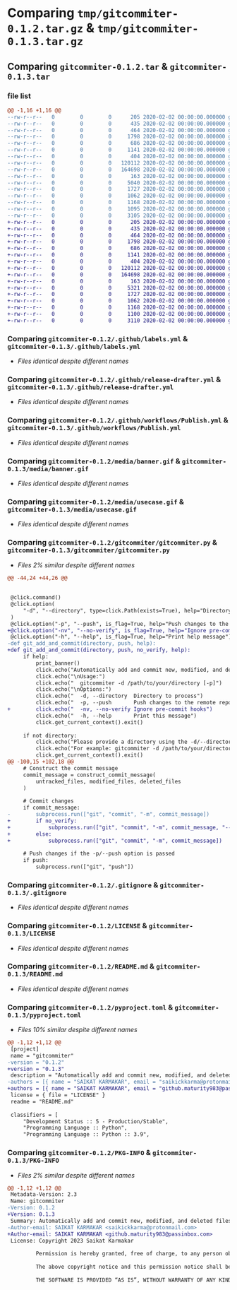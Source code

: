 # Comparing `tmp/gitcommiter-0.1.2.tar.gz` & `tmp/gitcommiter-0.1.3.tar.gz`

## Comparing `gitcommiter-0.1.2.tar` & `gitcommiter-0.1.3.tar`

### file list

```diff
@@ -1,16 +1,16 @@
--rw-r--r--   0        0        0      205 2020-02-02 00:00:00.000000 gitcommiter-0.1.2/banner.tape
--rw-r--r--   0        0        0      435 2020-02-02 00:00:00.000000 gitcommiter-0.1.2/usage.tape
--rw-r--r--   0        0        0      464 2020-02-02 00:00:00.000000 gitcommiter-0.1.2/.github/dependabot.yml
--rw-r--r--   0        0        0     1798 2020-02-02 00:00:00.000000 gitcommiter-0.1.2/.github/labels.yml
--rw-r--r--   0        0        0      686 2020-02-02 00:00:00.000000 gitcommiter-0.1.2/.github/release-drafter.yml
--rw-r--r--   0        0        0     1141 2020-02-02 00:00:00.000000 gitcommiter-0.1.2/.github/workflows/Publish.yml
--rw-r--r--   0        0        0      404 2020-02-02 00:00:00.000000 gitcommiter-0.1.2/.github/workflows/draft.yml
--rw-r--r--   0        0        0   120112 2020-02-02 00:00:00.000000 gitcommiter-0.1.2/media/banner.gif
--rw-r--r--   0        0        0   164698 2020-02-02 00:00:00.000000 gitcommiter-0.1.2/media/usecase.gif
--rw-r--r--   0        0        0      163 2020-02-02 00:00:00.000000 gitcommiter-0.1.2/gitcommiter/__init__.py
--rw-r--r--   0        0        0     5040 2020-02-02 00:00:00.000000 gitcommiter-0.1.2/gitcommiter/gitcommiter.py
--rw-r--r--   0        0        0     1727 2020-02-02 00:00:00.000000 gitcommiter-0.1.2/.gitignore
--rw-r--r--   0        0        0     1062 2020-02-02 00:00:00.000000 gitcommiter-0.1.2/LICENSE
--rw-r--r--   0        0        0     1168 2020-02-02 00:00:00.000000 gitcommiter-0.1.2/README.md
--rw-r--r--   0        0        0     1095 2020-02-02 00:00:00.000000 gitcommiter-0.1.2/pyproject.toml
--rw-r--r--   0        0        0     3105 2020-02-02 00:00:00.000000 gitcommiter-0.1.2/PKG-INFO
+-rw-r--r--   0        0        0      205 2020-02-02 00:00:00.000000 gitcommiter-0.1.3/banner.tape
+-rw-r--r--   0        0        0      435 2020-02-02 00:00:00.000000 gitcommiter-0.1.3/usage.tape
+-rw-r--r--   0        0        0      464 2020-02-02 00:00:00.000000 gitcommiter-0.1.3/.github/dependabot.yml
+-rw-r--r--   0        0        0     1798 2020-02-02 00:00:00.000000 gitcommiter-0.1.3/.github/labels.yml
+-rw-r--r--   0        0        0      686 2020-02-02 00:00:00.000000 gitcommiter-0.1.3/.github/release-drafter.yml
+-rw-r--r--   0        0        0     1141 2020-02-02 00:00:00.000000 gitcommiter-0.1.3/.github/workflows/Publish.yml
+-rw-r--r--   0        0        0      404 2020-02-02 00:00:00.000000 gitcommiter-0.1.3/.github/workflows/draft.yml
+-rw-r--r--   0        0        0   120112 2020-02-02 00:00:00.000000 gitcommiter-0.1.3/media/banner.gif
+-rw-r--r--   0        0        0   164698 2020-02-02 00:00:00.000000 gitcommiter-0.1.3/media/usecase.gif
+-rw-r--r--   0        0        0      163 2020-02-02 00:00:00.000000 gitcommiter-0.1.3/gitcommiter/__init__.py
+-rw-r--r--   0        0        0     5321 2020-02-02 00:00:00.000000 gitcommiter-0.1.3/gitcommiter/gitcommiter.py
+-rw-r--r--   0        0        0     1727 2020-02-02 00:00:00.000000 gitcommiter-0.1.3/.gitignore
+-rw-r--r--   0        0        0     1062 2020-02-02 00:00:00.000000 gitcommiter-0.1.3/LICENSE
+-rw-r--r--   0        0        0     1168 2020-02-02 00:00:00.000000 gitcommiter-0.1.3/README.md
+-rw-r--r--   0        0        0     1100 2020-02-02 00:00:00.000000 gitcommiter-0.1.3/pyproject.toml
+-rw-r--r--   0        0        0     3110 2020-02-02 00:00:00.000000 gitcommiter-0.1.3/PKG-INFO
```

### Comparing `gitcommiter-0.1.2/.github/labels.yml` & `gitcommiter-0.1.3/.github/labels.yml`

 * *Files identical despite different names*

### Comparing `gitcommiter-0.1.2/.github/release-drafter.yml` & `gitcommiter-0.1.3/.github/release-drafter.yml`

 * *Files identical despite different names*

### Comparing `gitcommiter-0.1.2/.github/workflows/Publish.yml` & `gitcommiter-0.1.3/.github/workflows/Publish.yml`

 * *Files identical despite different names*

### Comparing `gitcommiter-0.1.2/media/banner.gif` & `gitcommiter-0.1.3/media/banner.gif`

 * *Files identical despite different names*

### Comparing `gitcommiter-0.1.2/media/usecase.gif` & `gitcommiter-0.1.3/media/usecase.gif`

 * *Files identical despite different names*

### Comparing `gitcommiter-0.1.2/gitcommiter/gitcommiter.py` & `gitcommiter-0.1.3/gitcommiter/gitcommiter.py`

 * *Files 2% similar despite different names*

```diff
@@ -44,24 +44,26 @@
 
 
 @click.command()
 @click.option(
     "-d", "--directory", type=click.Path(exists=True), help="Directory to process"
 )
 @click.option("-p", "--push", is_flag=True, help="Push changes to the remote repository")
+@click.option("-nv", "--no-verify", is_flag=True, help="Ignore pre-commit hooks")
 @click.option("-h", "--help", is_flag=True, help="Print help message")
-def git_add_and_commit(directory, push, help):
+def git_add_and_commit(directory, push, no_verify, help):
     if help:
         print_banner()
         click.echo("Automatically add and commit new, modified, and deleted files to Git and write super cool commit messages")
         click.echo("\nUsage:")
         click.echo("  gitcommiter -d /path/to/your/directory [-p]")
         click.echo("\nOptions:")
         click.echo("  -d, --directory  Directory to process")
         click.echo("  -p, --push       Push changes to the remote repository")
+        click.echo("  -nv, --no-verify Ignore pre-commit hooks")
         click.echo("  -h, --help       Print this message")
         click.get_current_context().exit()
 
     if not directory:
         click.echo("Please provide a directory using the -d/--directory option.")
         click.echo("For example: gitcommiter -d /path/to/your/directory")
         click.get_current_context().exit()
@@ -100,15 +102,18 @@
     # Construct the commit message
     commit_message = construct_commit_message(
         untracked_files, modified_files, deleted_files
     )
 
     # Commit changes
     if commit_message:
-        subprocess.run(["git", "commit", "-m", commit_message])
+        if no_verify:
+            subprocess.run(["git", "commit", "-m", commit_message, "--no-verify"])
+        else:
+            subprocess.run(["git", "commit", "-m", commit_message])
 
     # Push changes if the -p/--push option is passed
     if push:
         subprocess.run(["git", "push"])
```

### Comparing `gitcommiter-0.1.2/.gitignore` & `gitcommiter-0.1.3/.gitignore`

 * *Files identical despite different names*

### Comparing `gitcommiter-0.1.2/LICENSE` & `gitcommiter-0.1.3/LICENSE`

 * *Files identical despite different names*

### Comparing `gitcommiter-0.1.2/README.md` & `gitcommiter-0.1.3/README.md`

 * *Files identical despite different names*

### Comparing `gitcommiter-0.1.2/pyproject.toml` & `gitcommiter-0.1.3/pyproject.toml`

 * *Files 10% similar despite different names*

```diff
@@ -1,12 +1,12 @@
 [project]
 name = "gitcommiter"
-version = "0.1.2"
+version = "0.1.3"
 description = "Automatically add and commit new, modified, and deleted files to Git and write super cool commit messages."
-authors = [{ name = "SAIKAT KARMAKAR", email = "saikickkarma@protonmail.com" }]
+authors = [{ name = "SAIKAT KARMAKAR", email = "github.maturity983@passinbox.com" }]
 license = { file = "LICENSE" }
 readme = "README.md"
 
 classifiers = [
     "Development Status :: 5 - Production/Stable",
     "Programming Language :: Python",
     "Programming Language :: Python :: 3.9",
```

### Comparing `gitcommiter-0.1.2/PKG-INFO` & `gitcommiter-0.1.3/PKG-INFO`

 * *Files 2% similar despite different names*

```diff
@@ -1,12 +1,12 @@
 Metadata-Version: 2.3
 Name: gitcommiter
-Version: 0.1.2
+Version: 0.1.3
 Summary: Automatically add and commit new, modified, and deleted files to Git and write super cool commit messages.
-Author-email: SAIKAT KARMAKAR <saikickkarma@protonmail.com>
+Author-email: SAIKAT KARMAKAR <github.maturity983@passinbox.com>
 License: Copyright 2023 Saikat Karmakar
         
         Permission is hereby granted, free of charge, to any person obtaining a copy of this software and associated documentation files (the “Software”), to deal in the Software without restriction, including without limitation the rights to use, copy, modify, merge, publish, distribute, sublicense, and/or sell copies of the Software, and to permit persons to whom the Software is furnished to do so, subject to the following conditions:
         
         The above copyright notice and this permission notice shall be included in all copies or substantial portions of the Software.
         
         THE SOFTWARE IS PROVIDED “AS IS”, WITHOUT WARRANTY OF ANY KIND, EXPRESS OR IMPLIED, INCLUDING BUT NOT LIMITED TO THE WARRANTIES OF MERCHANTABILITY, FITNESS FOR A PARTICULAR PURPOSE AND NONINFRINGEMENT. IN NO EVENT SHALL THE AUTHORS OR COPYRIGHT HOLDERS BE LIABLE FOR ANY CLAIM, DAMAGES OR OTHER LIABILITY, WHETHER IN AN ACTION OF CONTRACT, TORT OR OTHERWISE, ARISING FROM, OUT OF OR IN CONNECTION WITH THE SOFTWARE OR THE USE OR OTHER DEALINGS IN THE SOFTWARE.
```


